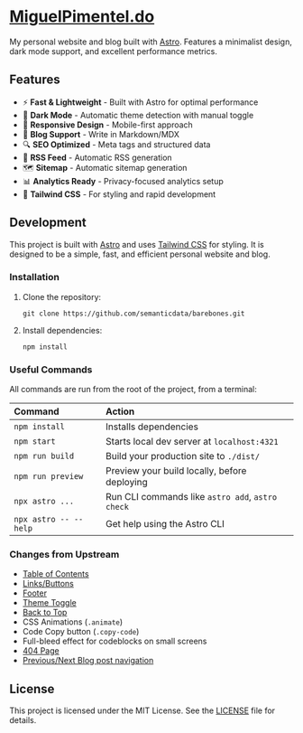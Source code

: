 # [MiguelPimentel.do](https://miguelpimentel.do/)

My personal website and blog built with [Astro](https://astro.build/). Features a minimalist design, dark mode support, and excellent performance metrics.

## Features

- ⚡️ **Fast & Lightweight** - Built with Astro for optimal performance
- 🌙 **Dark Mode** - Automatic theme detection with manual toggle
- 📱 **Responsive Design** - Mobile-first approach
- 📝 **Blog Support** - Write in Markdown/MDX
- 🔍 **SEO Optimized** - Meta tags and structured data
- 📰 **RSS Feed** - Automatic RSS generation
- 🗺️ **Sitemap** - Automatic sitemap generation
- 📊 **Analytics Ready** - Privacy-focused analytics setup
- 🎨 **Tailwind CSS** - For styling and rapid development

## Development

This project is built with [Astro](https://astro.build/) and uses [Tailwind CSS](https://tailwindcss.com/) for styling. It is designed to be a simple, fast, and efficient personal website and blog.

### Installation

1. Clone the repository:

    ```shell
    git clone https://github.com/semanticdata/barebones.git
    ```

2. Install dependencies:

    ```shell
    npm install
    ```

### Useful Commands

All commands are run from the root of the project, from a terminal:

| Command               | Action                                           |
| :-------------------- | :----------------------------------------------- |
| `npm install`         | Installs dependencies                            |
| `npm start`           | Starts local dev server at `localhost:4321`      |
| `npm run build`       | Build your production site to `./dist/`          |
| `npm run preview`     | Preview your build locally, before deploying     |
| `npx astro ...`       | Run CLI commands like `astro add`, `astro check` |
| `npx astro -- --help` | Get help using the Astro CLI                     |

### Changes from Upstream

- [Table of Contents](./src/components/TableOfContents.astro)
- [Links/Buttons](./src/components/Link.astro)
- [Footer](./src/components/Footer.astro)
- [Theme Toggle](./src/components/ThemeToggle.astro)
- [Back to Top](./src/components/BackToTop.astro)
- CSS Animations (`.animate`)
- Code Copy button (`.copy-code`)
- Full-bleed effect for codeblocks on small screens
- [404 Page](./src/pages/404.astro)
- [Previous/Next Blog post navigation](./src/components/PostNavigation.astro)

## License

This project is licensed under the MIT License. See the [LICENSE](LICENSE) file for details.
